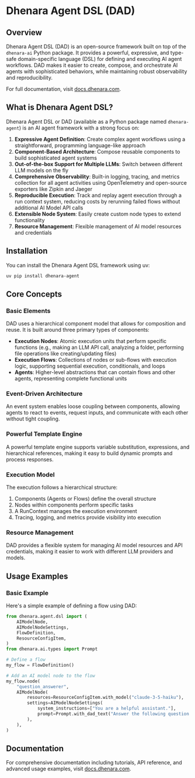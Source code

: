 # Dhenara Agent DSL (DAD)

## Overview

Dhenara Agent DSL (DAD) is an open-source framework built on top of the `dhenara-ai` Python package. It provides a
powerful, expressive, and type-safe domain-specific language (DSL) for defining and executing AI agent workflows. DAD
makes it easier to create, compose, and orchestrate AI agents with sophisticated behaviors, while maintaining robust
observability and reproducibility.

For full documentation, visit [docs.dhenara.com](https://docs.dhenara.com/).


## What is Dhenara Agent DSL?

Dhenara Agent DSL or DAD (available as a Python package named `dhenara-agent`) is an AI agent framework with a strong
focus on:

1. **Expressive Agent Definition**: Create complex agent workflows using a straightforward, programming language-like
   approach
2. **Component-Based Architecture**: Compose reusable components to build sophisticated agent systems
3. **Out-of-the-box Support for Multiple LLMs**: Switch between different LLM models on the fly
4. **Comprehensive Observability**: Built-in logging, tracing, and metrics collection for all agent activities using
   OpenTelemetry and open-source exporters like Zipkin and Jaeger
5. **Reproducible Execution**: Track and replay agent execution through a run context system, reducing costs by
   rerunning failed flows without additional AI Model API calls
6. **Extensible Node System**: Easily create custom node types to extend functionality
7. **Resource Management**: Flexible management of AI model resources and credentials

## Installation

You can install the Dhenara Agent DSL framework using uv:

```bash
uv pip install dhenara-agent
```

## Core Concepts

### Basic Elements

DAD uses a hierarchical component model that allows for composition and reuse. It is built around three primary types of
components:

- **Execution Nodes**: Atomic execution units that perform specific functions (e.g., making an LLM API call, analyzing a
  folder, performing file operations like creating/updating files)
- **Execution Flows**: Collections of nodes or sub-flows with execution logic, supporting sequential execution,
  conditionals, and loops
- **Agents**: Higher-level abstractions that can contain flows and other agents, representing complete functional units

### Event-Driven Architecture

An event system enables loose coupling between components, allowing agents to react to events, request inputs, and
communicate with each other without tight coupling.

### Powerful Template Engine

A powerful template engine supports variable substitution, expressions, and hierarchical references, making it easy to
build dynamic prompts and process responses.

### Execution Model

The execution follows a hierarchical structure:

1. Components (Agents or Flows) define the overall structure
2. Nodes within components perform specific tasks
3. A RunContext manages the execution environment
4. Tracing, logging, and metrics provide visibility into execution

### Resource Management

DAD provides a flexible system for managing AI model resources and API credentials, making it easier to work with
different LLM providers and models.

## Usage Examples

### Basic Example

Here's a simple example of defining a flow using DAD:

```python
from dhenara.agent.dsl import (
    AIModelNode,
    AIModelNodeSettings,
    FlowDefinition,
    ResourceConfigItem,
)
from dhenara.ai.types import Prompt

# Define a flow
my_flow = FlowDefinition()

# Add an AI model node to the flow
my_flow.node(
    "question_answerer",
    AIModelNode(
        resources=ResourceConfigItem.with_model("claude-3-5-haiku"),
        settings=AIModelNodeSettings(
            system_instructions=["You are a helpful assistant."],
            prompt=Prompt.with_dad_text("Answer the following question: $var{question}"),
        ),
    ),
)
```



## Documentation

For comprehensive documentation including tutorials, API reference, and advanced usage examples, visit [docs.dhenara.com](https://docs.dhenara.com/).